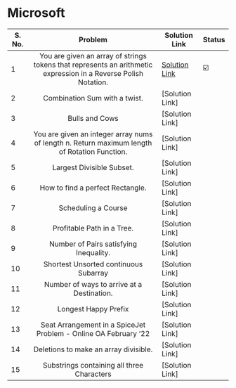 # Microsoft

| S. No. | Problem | Solution Link | Status |
| ------ |:-------:| ------------ | ------ |
| 1 | You are given an array of strings tokens that represents an arithmetic expression in a Reverse Polish Notation. | [Solution Link](https://leetcode.com/problems/evaluate-reverse-polish-notation/submissions/869262397/) | ☑️ |
| 2 | Combination Sum with a twist. | [Solution Link] |  |
| 3 | Bulls and Cows | [Solution Link] |   |
| 4 | You are given an integer array nums of length n. Return maximum length of Rotation Function. | [Solution Link] |   |
| 5 | Largest Divisible Subset. | [Solution Link]|   |
| 6 | How to find a perfect Rectangle. | [Solution Link] |   |
| 7 | Scheduling a Course | [Solution Link] |   |
| 8 | Profitable Path in a Tree. | [Solution Link] |   |
| 9 | Number of Pairs satisfying Inequality. | [Solution Link] |   |
| 10 | Shortest Unsorted continuous Subarray | [Solution Link]|   |
| 11 | Number of ways to arrive at a Destination. | [Solution Link]|   |
| 12 | Longest Happy Prefix | [Solution Link] |   |
| 13 | Seat Arrangement in a SpiceJet Problem - Online OA February ‘22 | [Solution Link] |   |
| 14 | Deletions to make an array divisible. | [Solution Link] |   |
| 15 | Substrings containing all three Characters | [Solution Link] |   |

